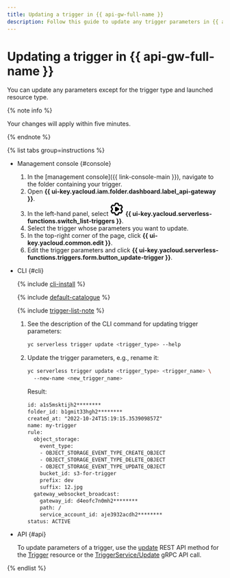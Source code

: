 ```yaml
---
title: Updating a trigger in {{ api-gw-full-name }}
description: Follow this guide to update any trigger parameters in {{ api-gw-full-name }}, except for the trigger type and launched resource type.
---
```


# Updating a trigger in {{ api-gw-full-name }}

You can update any parameters except for the trigger type and launched resource type.

{% note info %}

Your changes will apply within five minutes.

{% endnote %}

{% list tabs group=instructions %}

- Management console {#console}

  1. In the [management console]({{ link-console-main }}), navigate to the folder containing your trigger.
  1. Open **{{ ui-key.yacloud.iam.folder.dashboard.label_api-gateway }}**.
  1. In the left-hand panel, select ![image](../../../_assets/console-icons/gear-play.svg) **{{ ui-key.yacloud.serverless-functions.switch_list-triggers }}**.
  1. Select the trigger whose parameters you want to update.
  1. In the top-right corner of the page, click **{{ ui-key.yacloud.common.edit }}**.
  1. Edit the trigger parameters and click **{{ ui-key.yacloud.serverless-functions.triggers.form.button_update-trigger }}**.

- CLI {#cli}

  {% include [cli-install](../../../_includes/cli-install.md) %}

  {% include [default-catalogue](../../../_includes/default-catalogue.md) %}

  {% include [trigger-list-note](../../../_includes/serverless-containers/trigger-list-note.md) %}

  1. See the description of the CLI command for updating trigger parameters:

      ```bash
      yc serverless trigger update <trigger_type> --help
      ```

  1. Update the trigger parameters, e.g., rename it:

      ```bash
      yc serverless trigger update <trigger_type> <trigger_name> \ 
        --new-name <new_trigger_name> 
      ```

      Result:

      ```text
      id: a1s5msktijh2********
      folder_id: b1gmit33hgh2********
      created_at: "2022-10-24T15:19:15.353909857Z"
      name: my-trigger
      rule:
        object_storage:
          event_type:
          - OBJECT_STORAGE_EVENT_TYPE_CREATE_OBJECT
          - OBJECT_STORAGE_EVENT_TYPE_DELETE_OBJECT
          - OBJECT_STORAGE_EVENT_TYPE_UPDATE_OBJECT
          bucket_id: s3-for-trigger
          prefix: dev
          suffix: 12.jpg
        gateway_websocket_broadcast:
          gateway_id: d4eofc7n0mh2********
          path: /
          service_account_id: aje3932acdh2********
      status: ACTIVE
      ```

- API {#api}

  To update parameters of a trigger, use the [update](../../triggers/api-ref/Trigger/update.md) REST API method for the [Trigger](../../triggers/api-ref/Trigger/index.md) resource or the [TriggerService/Update](../../triggers/api-ref/grpc/Trigger/update.md) gRPC API call.

{% endlist %}
